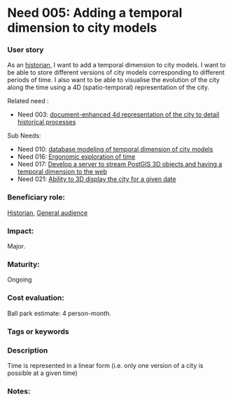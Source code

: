 # Need 005: Adding a temporal dimension to city models

### User story
As an [historian](https://github.com/MEPP-team/RICT/blob/master/Doc/Devel/Needs/Roles.md#city-knowledgeable-person), I want to add a temporal dimension to city models. I want to be able to store different versions of city models corresponding to different periods of time. I also want to be able to visualise the evolution of the city along the time using a 4D (spatio-temporal) representation of the city.

Related need :
* Need 003: [document-enhanced 4d representation of the city to detail historical processes](Need003.md)

Sub Needs:

  * Need 010: [database modeling of temporal dimension of city models](https://github.com/MEPP-team/RICT/blob/master/Doc/Devel/Needs/Need010.md)
  * Need 016: [Ergonomic exploration of time](https://github.com/MEPP-team/RICT/blob/master/Doc/Devel/Needs/Need016.md)
  * Need 017: [Develop a server to stream PostGIS 3D objects and having a temporal dimension to the web](https://github.com/MEPP-team/RICT/blob/master/Doc/Devel/Needs/Need017.md)
  * Need 021: [Ability to 3D display the city for a given date](Need021.md)

### Beneficiary role:
[Historian](https://github.com/MEPP-team/RICT/blob/master/Doc/Devel/Needs/Roles.md#city-knowledgeable-person), [General audience](https://github.com/MEPP-team/RICT/blob/master/Doc/Devel/Needs/Roles.md#general-audience)

### Impact: 
Major.

### Maturity:
Ongoing

### Cost evaluation:
Ball park estimate: 4 person-month. 

### Tags or keywords

### Description
  
Time is represented in a linear form (i.e. only one version of a city is possible at a given time)
  
### Notes:

